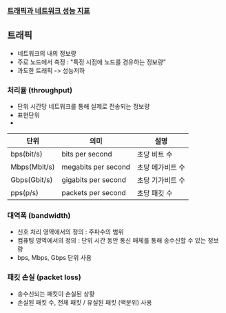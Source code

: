 ### [트래픽과 네트워크 성능 지표](https://www.inflearn.com/courses/lecture?courseId=335940&unitId=261907&subtitleLanguage=ko)

## 트래픽 

- 네트워크의 내의 정보량
- 주로 노드에서 측정 : "특정 시점에 노드를 경유하는 정보량"
- 과도한 트래픽 -> 성능저하 

### 처리율 (throughput)

- 단위 시간당 네트워크를 통해 실제로 전송되는 정보량
- 표현단위
- 
| 단위 | 의미 | 설명 |
|------|------|------|
| bps(bit/s) | bits per second | 초당 비트 수 |
| Mbps(Mbit/s) | megabits per second | 초당 메가비트 수 |
| Gbps(Gbit/s) | gigabits per second | 초당 기가비트 수 |
| pps(p/s) | packets per second | 초당 패킷 수 |

### 대역폭 (bandwidth)

- 신호 처리 영역에서의 정의 : 주파수의 범위
- 컴퓨팅 영역에서의 정의 : 단위 시간 동안 통신 매체를 통해 송수신할 수 있는 정보량
- bps, Mbps, Gbps 단위 사용

### 패킷 손실 (packet loss)

- 송수신되는 패킷이 손실된 상황
- 손실된 패킷 수, 전체 패킷 / 유실된 패킷 (백분위) 사용

